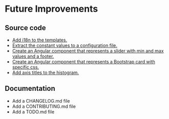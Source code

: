 # Future Improvements

## Source code

  * [Add i18n to the templates.](https://github.com/CarlosSanabriaM/web-frontend/issues/3)
  * [Extract the constant values to a configuration file.](https://github.com/CarlosSanabriaM/web-frontend/issues/17)
  * [Create an Angular component that represents a slider with min and max values and a footer.](https://github.com/CarlosSanabriaM/web-frontend/issues/13)
  * [Create an Angular component that represents a Bootstrap card with specific css.](https://github.com/CarlosSanabriaM/web-frontend/issues/20)
  * [Add axis titles to the histogram.](https://github.com/CarlosSanabriaM/web-frontend/issues/10)



## Documentation

  * Add a CHANGELOG.md file
  * Add a CONTRIBUTING.md file
  * Add a TODO.md file
